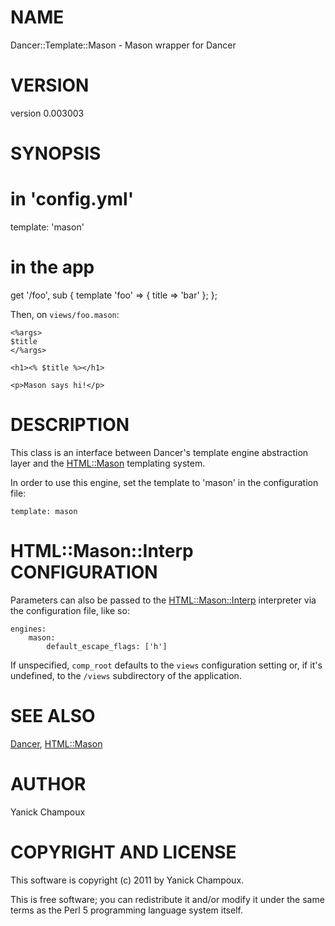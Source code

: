 # NAME

Dancer::Template::Mason - Mason wrapper for Dancer

# VERSION

version 0.003003

# SYNOPSIS

  # in 'config.yml'
  template: 'mason'

  # in the app
 

  get '/foo', sub {
    template 'foo' => {
        title => 'bar'
    };
  };

Then, on `views/foo.mason`:

    <%args>
    $title
    </%args>

    <h1><% $title %></h1>

    <p>Mason says hi!</p>

# DESCRIPTION

This class is an interface between Dancer's template engine abstraction layer
and the [HTML::Mason](http://search.cpan.org/perldoc?HTML::Mason) templating system.

In order to use this engine, set the template to 'mason' in the configuration
file:

    template: mason

# HTML::Mason::Interp CONFIGURATION

Parameters can also be passed to the [HTML::Mason::Interp](http://search.cpan.org/perldoc?HTML::Mason::Interp) interpreter via
the configuration file, like so:

    engines:
        mason:
            default_escape_flags: ['h']

If unspecified, `comp_root` defaults to the `views` configuration setting
or, if it's undefined, to the `/views` subdirectory of the application.

# SEE ALSO

[Dancer](http://search.cpan.org/perldoc?Dancer), [HTML::Mason](http://search.cpan.org/perldoc?HTML::Mason)

# AUTHOR

Yanick Champoux

# COPYRIGHT AND LICENSE

This software is copyright (c) 2011 by Yanick Champoux.

This is free software; you can redistribute it and/or modify it under
the same terms as the Perl 5 programming language system itself.